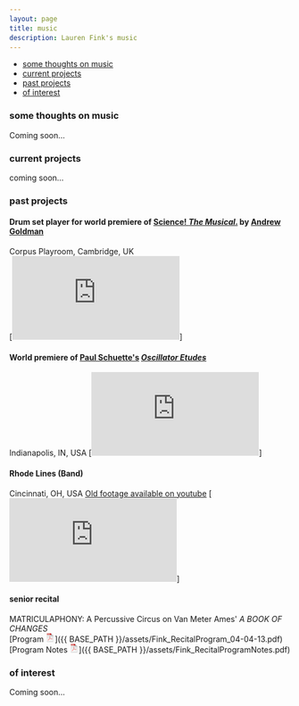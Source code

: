 ```yaml
---
layout: page
title: music
description: Lauren Fink's music
---
```


<div class="navbar">
    <div class="navbar-inner">
        <ul class="nav">
            <li><a href="#philosophy">some thoughts on music</a></li>
            <li><a href="#current">current projects</a></li>
            <li><a href="#past">past projects</a></li>
            <li><a href="#others">of interest</a></li>
        </ul>
    </div>
</div>


### <a name="philosophy"></a>some thoughts on music
Coming soon...

### <a name="current"></a>current projects
coming soon...

### <a name="past"></a>past projects 


#### Drum set player for world premiere of [Science! *The Musical*.](http://www.mus.cam.ac.uk/news/feature-pieces/science-the-musical) by [Andrew Goldman](http://heymancenter.org/people/andrew-goldman/)  
Corpus Playroom, Cambridge, UK  
[![ad](https://github.com/lkfink/lkfink.github.io/blob/master/assets/publpics/sciMus2.html)]

 
#### World premiere of [Paul Schuette's](http://www.paulschuette.com/) [*Oscillator Etudes*](ttp://www.paulschuette.com/music/)
Indianapolis, IN, USA
[![setting up](https://github.com/lkfink/lkfink.github.io/blob/master/assets/publpics/osc2.html)]



#### Rhode Lines (Band)
Cincinnati, OH, USA
[Old footage available on youtube](https://www.youtube.com/watch?v=zS67TM2L1KE)
[![playing drums](https://github.com/lkfink/lkfink.github.io/blob/master/assets/publpics/rhodeLines.html)]


#### senior recital
MATRICULAPHONY: A Percussive Circus on Van Meter Ames' *A BOOK OF CHANGES*  
[Program ![Program as pdf](icons16/pdf-icon.png)]({{ BASE_PATH }}/assets/Fink_RecitalProgram_04-04-13.pdf)   
[Program Notes ![Notes as pdf](icons16/pdf-icon.png)]({{ BASE_PATH }}/assets/Fink_RecitalProgramNotes.pdf) 


### <a name="others"></a>of interest
Coming soon...
